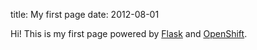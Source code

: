 title: My first page
date: 2012-08-01

Hi! This is my first page powered by [Flask](http://flask.pocoo.org/) and [OpenShift](https://openshift.redhat.com/).
